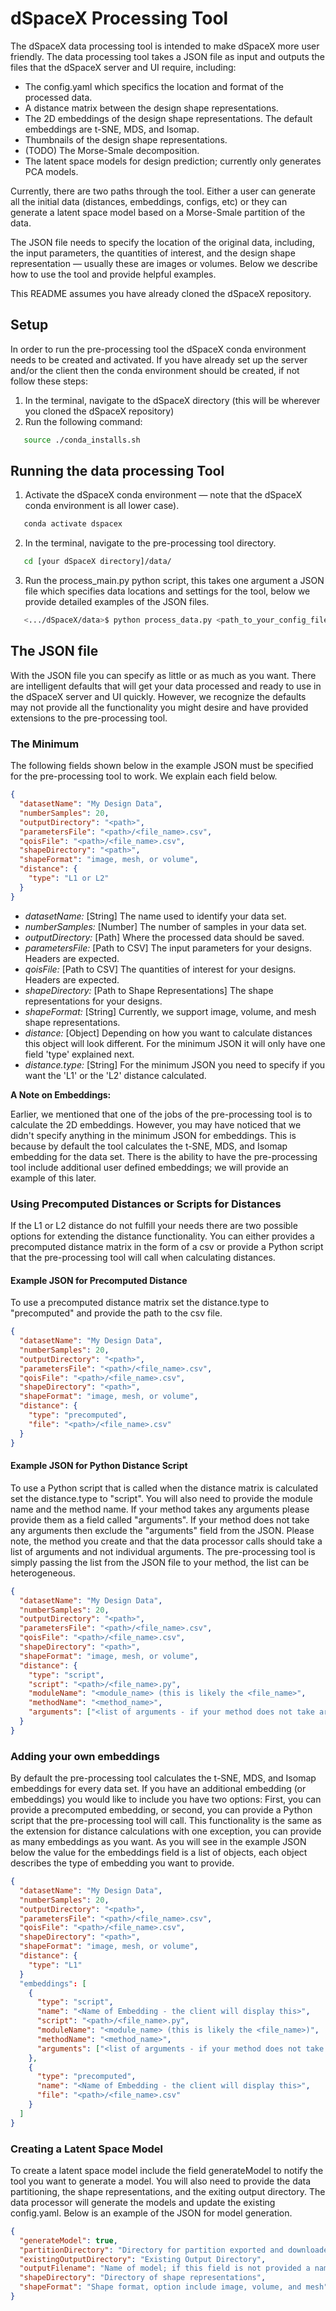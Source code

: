 # dSpaceX Processing Tool
The dSpaceX data processing tool is intended to make dSpaceX more user friendly. The data processing tool takes a JSON file as
input and outputs the files that the dSpaceX server and UI require, including:
- The config.yaml which specifics the location and format of the processed data.
- A distance matrix between the design shape representations.
- The 2D embeddings of the design shape representations. The default embeddings are t-SNE, MDS, and Isomap.
- Thumbnails of the design shape representations.
- (TODO) The Morse-Smale decomposition.
- The latent space models for design prediction; currently only generates PCA models. 

Currently, there are two paths through the tool. Either a user can generate all the initial data (distances, embeddings, configs, etc) or they can generate a latent space model based on a Morse-Smale partition of the data.

The JSON file needs to specify the location of the original data, including, the input parameters, the quantities of interest,
and the design shape representation — usually these are images or volumes.
Below we describe how to use the tool and provide helpful examples.

This README assumes you have already cloned the dSpaceX repository.

## Setup
In order to run the pre-processing tool the dSpaceX conda environment needs to be created and activated. If you have
already set up the server and/or the client then the conda environment should be created, if not follow these steps:
1. In the terminal, navigate to the dSpaceX directory (this will be wherever you cloned the dSpaceX repository)
2. Run the following command:
```bash
   source ./conda_installs.sh
   ```

## Running the data processing Tool
1. Activate the dSpaceX conda environment — note that the dSpaceX conda environment is all lower case).
```bash
   conda activate dspacex
   ```
2. In the terminal, navigate to the pre-processing tool directory.
```bash
   cd [your dSpaceX directory]/data/
   ```
3. Run the process_main.py python script, this takes one argument a JSON file which specifies data locations and settings
for the tool, below we provide detailed examples of the JSON files.
```bash
   <.../dSpaceX/data>$ python process_data.py <path_to_your_config_file>/<file_name>.json 
   ```

## The JSON file
With the JSON file you can specify as little or as much as you want. There are intelligent defaults that will get your
data processed and ready to use in the dSpaceX server and UI quickly. However, we recognize the defaults may not provide all the functionality 
you might desire and have provided extensions to the pre-processing tool.

### The Minimum
The following fields shown below in the example JSON must be specified for the pre-processing tool to work. 
We explain each field below.
```json
{
  "datasetName": "My Design Data",
  "numberSamples": 20,
  "outputDirectory": "<path>",
  "parametersFile": "<path>/<file_name>.csv",
  "qoisFile": "<path>/<file_name>.csv",
  "shapeDirectory": "<path>",
  "shapeFormat": "image, mesh, or volume",
  "distance": {
    "type": "L1 or L2"
  }
}
```

- *datasetName:* [String] The name used to identify your data set.
- *numberSamples:* [Number] The number of samples in your data set.
- *outputDirectory:* [Path] Where the processed data should be saved.
- *parametersFile:* [Path to CSV] The input parameters for your designs. Headers are expected.
- *qoisFile:* [Path to CSV] The quantities of interest for your designs. Headers are expected.
- *shapeDirectory:* [Path to Shape Representations] The shape representations for your designs.
- *shapeFormat:* [String] Currently, we support image, volume, and mesh shape representations.
- *distance:* [Object] Depending on how you want to calculate distances this object will look different. For the minimum JSON
it will only have one field 'type' explained next.
- *distance.type:* [String] For the minimum JSON you need to specify if you want the 'L1' or the 'L2' distance calculated.


**A Note on Embeddings:**

Earlier, we mentioned that one of the jobs of the pre-processing tool is to calculate the 2D embeddings. However, you may have
noticed that we didn't specify anything in the minimum JSON for embeddings. This is because by default the tool calculates the
t-SNE, MDS, and Isomap embedding for the data set. There is the ability to have the pre-processing tool include additional user
defined embeddings; we will provide an example of this later. 

### Using Precomputed Distances or Scripts for Distances
If the L1 or L2 distance do not fulfill your needs there are two possible options for extending the distance
functionality. You can either provides a precomputed distance matrix in the form of a csv or provide a 
Python script that the pre-processing tool will call when calculating distances.

#### Example JSON for Precomputed Distance
To use a precomputed distance matrix set the distance.type to "precomputed" and provide the
path to the csv file.
```json
{
  "datasetName": "My Design Data",
  "numberSamples": 20,
  "outputDirectory": "<path>",
  "parametersFile": "<path>/<file_name>.csv",
  "qoisFile": "<path>/<file_name>.csv",
  "shapeDirectory": "<path>",
  "shapeFormat": "image, mesh, or volume",
  "distance": {
    "type": "precomputed",
    "file": "<path>/<file_name>.csv"
  }
}
```

#### Example JSON for Python Distance Script
To use a Python script that is called when the distance matrix is calculated set the distance.type
to "script". You will also need to provide the module name and the method name. If your method takes
any arguments please provide them as a field called "arguments". If your method does not take any
arguments then exclude the "arguments" field from the JSON. Please note, the method you create and that the data processor calls
should take a list of arguments and not individual arguments. The pre-processing tool is simply passing
the list from the JSON file to your method, the list can be heterogeneous.
```json
{
  "datasetName": "My Design Data",
  "numberSamples": 20,
  "outputDirectory": "<path>",
  "parametersFile": "<path>/<file_name>.csv",
  "qoisFile": "<path>/<file_name>.csv",
  "shapeDirectory": "<path>",
  "shapeFormat": "image, mesh, or volume",
  "distance": {
    "type": "script",
    "script": "<path>/<file_name>.py",
    "moduleName": "<module_name> (this is likely the <file_name>",
    "methodName": "<method_name>",
    "arguments": ["<list of arguments - if your method does not take arguments exclude this field)>"]
  }
}
```

### Adding your own embeddings
By default the pre-processing tool calculates the t-SNE, MDS, and Isomap embeddings for every data set.
If you have an additional embedding (or embeddings) you would like to include you have two options: First, you 
can provide a precomputed embedding, or second, you can provide a Python script that the pre-processing tool
will call. This functionality is the same as the extension for distance calculations with one exception,
you can provide as many embeddings as you want. As you will see in the example JSON below the value for the
embeddings field is a list of objects, each object describes the type of embedding you want to provide.
```json
{
  "datasetName": "My Design Data",
  "numberSamples": 20,
  "outputDirectory": "<path>",
  "parametersFile": "<path>/<file_name>.csv",
  "qoisFile": "<path>/<file_name>.csv",
  "shapeDirectory": "<path>",
  "shapeFormat": "image, mesh, or volume",
  "distance": {
    "type": "L1"
  }
  "embeddings": [
    {
      "type": "script",
      "name": "<Name of Embedding - the client will display this>",
      "script": "<path>/<file_name>.py",
      "moduleName": "<module_name> (this is likely the <file_name>)",
      "methodName": "<method_name>",
      "arguments": ["<list of arguments - if your method does not take arguments exclude this field)>"]
    },
    {
      "type": "precomputed",
      "name": "<Name of Embedding - the client will display this>",
      "file": "<path>/<file_name>.csv"
    }
  ]
}
```

### Creating a Latent Space Model
To create a latent space model include the field generateModel to notify the tool you want to generate a model.
You will also need to provide the data partitioning, the shape representations, and the exiting output directory.
The data processor will generate the models and update the existing config.yaml.
Below is an example of the JSON for model generation.
```json
{
  "generateModel": true,
  "partitionDirectory": "Directory for partition exported and downloaded from UI",
  "existingOutputDirectory": "Existing Output Directory",
  "outputFilename": "Name of model; if this field is not provided a name will be generated",
  "shapeDirectory": "Directory of shape representations",
  "shapeFormat": "Shape format, option include image, volume, and mesh"
}
```
